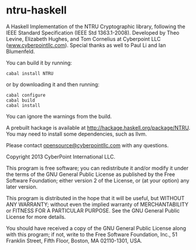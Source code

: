 ntru-haskell
============

A Haskell Implementation of the NTRU Cryptographic library, following the IEEE Standard Specification (IEEE Std 1363.1-2008).
Developed by Theo Levine, Elizabeth Hughes, and Tom Cornelius at Cyberpoint LLC (www.cyberpointllc.com).  Special thanks as well to Paul Li and Ian Blumenfeld.

You can build it by running:
```
cabal install NTRU
```

or by downloading it and then running:
```
cabal configure
cabal build
cabal install
```
You can ignore the warnings from the build.

A prebuilt hackage is available at http://hackage.haskell.org/package/NTRU. You may need to install some dependencies, such as llvm.

Please contact opensource@cyberpointllc.com with any questions.

Copyright 2013 CyberPoint International LLC.

This program is free software; you can redistribute it and/or
modify it under the terms of the GNU General Public License
as published by the Free Software Foundation; either version 2
of the License, or (at your option) any later version.

This program is distributed in the hope that it will be useful,
but WITHOUT ANY WARRANTY; without even the implied warranty of
MERCHANTABILITY or FITNESS FOR A PARTICULAR PURPOSE.  See the
GNU General Public License for more details.

You should have received a copy of the GNU General Public License
along with this program; if not, write to the Free Software
Foundation, Inc., 51 Franklin Street, Fifth Floor, Boston, MA  02110-1301, USA.
